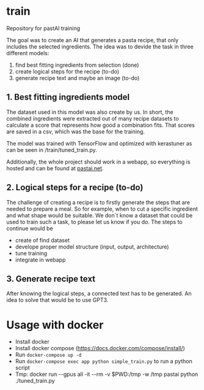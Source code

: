 # train
Repository for pastAI training

The goal was to create an AI that generates a pasta recipe, that only includes the selected ingredients. The idea was to devide the task in three different models:
1. find best fitting ingredients from selection (done)
2. create logical steps for the recipe (to-do)
3. generate recipe text and maybe an image (to-do) 

## 1. Best fitting ingredients model
The dataset used in this model was also create by us. In short, the combined ingredients were extracted out of many recipe datasets to calculate a score that represents how good a combination fits. That scores are saved in a csv, which was the base for the training. 

The model was trained with TensorFlow and optimized with kerastuner as can be seen in /train/tuned_train.py.

Additionally, the whole project should work in a webapp, so everything is hosted and can be found at [pastai.net](pastai.net).

## 2. Logical steps for a recipe (to-do)
The challenge of creating a recipe is to firstly generate the steps that are needed to prepare a meal. So for example, when to cut a specific ingredient and what shape would be suitable. We don´t know a dataset that could be used to train such a task, to please let us know if you do.
The steps to continue would be
- create of find dataset
- develope proper model structure (input, output, architecture)
- tune training
- integrate in webapp

## 3. Generate recipe text
After knowing the logical steps, a connected text has to be generated. An idea to solve that would be to use GPT3.

# Usage with docker
 - Install docker
 - Install docker compose (https://docs.docker.com/compose/install/)
 - Run `docker-compose up -d`
 - Run `docker-compose exec app python simple_train.py` to run a python script
 - Tmp: docker run --gpus all -it --rm -v $PWD:/tmp -w /tmp pastai python ./tuned_train.py
